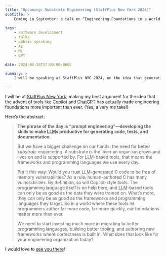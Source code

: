 ```yaml
---
title: "Upcoming: Substrate Engineering (StaffPlus New York 2024)"
subtitle: >
    Coming in September: a talk on “Engineering Foundations in a World of <abbr title="large language model">LLM</abbr>s”.

tags:
    - software development
    - talks
    - public speaking
    - AI
    - ML
    - GPT

date: 2024-04-26T17:00:00-0600

summary: >
    I will be speaking at StaffPlus NYC 2024, on the idea that generative AI tools have made investments in engineering foundations even more important.

---
```


I will be at [StaffPlus New York][conf], making my best argument for the idea that the advent of tools like [Copilot][copilot] and [ChatGPT][cgpt] has actually made engineering foundations more important than ever. (Yes, a very *me* take!)

Here’s the abstract:

> **The phrase of the day is “prompt engineering”—developing the skills to make <abbr title="large language model">LLM</abbr>s productive for generating code, tests, and documentation.**
>
> But we have a bigger challenge on our hands: the need for better *substrate* engineering. A substrate is the layer an organism grows and lives on and is supported by. For <abbr title="large language model">LLM</abbr>-based tools, that means the frameworks and programming languages we use every day.
>
> Put it this way: Would you trust <abbr title="large language model">LLM</abbr>-generated C code to be free of memory vulnerabilities? As a rule, human-authored C has many vulnerabilities. By definition, so will Copilot-style tools. The programming language itself is no help here, and <abbr title="large language model">LLM</abbr>-based tools can only be as good as the data they were trained on. What’s more, they can only be as good as the frameworks and programming languages they target. So in a world where these tools let programmers author far more code, far more quickly, our foundations matter more than ever.
>
> We need to start investing much more in migrating to better programming languages, building better tooling, and authoring new frameworks where correctness is built in. What does that look like for your engineering organization today?

I would love to [see you there][reg]!

[conf]: https://leaddev.com/staffplus-new-york
[copilot]: https://copilot.github.com
[cgpt]: https://chat.openai.com
[reg]: https://leaddev.com/staffplus-new-york/buy-tickets
